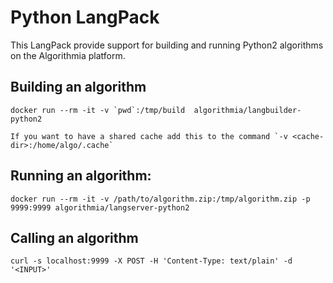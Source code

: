 # Python LangPack

This LangPack provide support for building and running Python2 algorithms on the Algorithmia platform.

## Building an algorithm
```
docker run --rm -it -v `pwd`:/tmp/build  algorithmia/langbuilder-python2

If you want to have a shared cache add this to the command `-v <cache-dir>:/home/algo/.cache`
```

## Running an algorithm:
```
docker run --rm -it -v /path/to/algorithm.zip:/tmp/algorithm.zip -p 9999:9999 algorithmia/langserver-python2
```

## Calling an algorithm
```
curl -s localhost:9999 -X POST -H 'Content-Type: text/plain' -d '<INPUT>'
```

